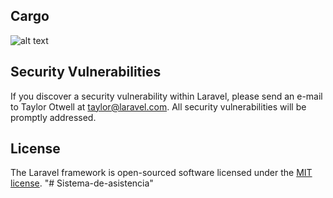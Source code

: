## Cargo
![alt text](https://raw.githubusercontent.com/username/projectname/branch/path/to/img.png)


## Security Vulnerabilities

If you discover a security vulnerability within Laravel, please send an e-mail to Taylor Otwell at taylor@laravel.com. All security vulnerabilities will be promptly addressed.

## License

The Laravel framework is open-sourced software licensed under the [MIT license](http://opensource.org/licenses/MIT).
"# Sistema-de-asistencia" 
